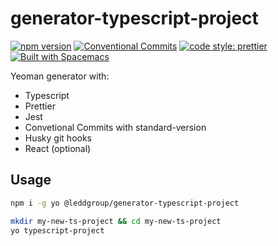 # generator-typescript-project

[![npm version](https://img.shields.io/npm/v/@leddgroup/generator-typescript-project.svg)](https://www.npmjs.com/package/@leddgroup/generator-typescript-project)
[![Conventional Commits](https://img.shields.io/badge/Conventional%20Commits-1.0.0-yellow.svg)](https://conventionalcommits.org)
[![code style: prettier](https://img.shields.io/badge/code_style-prettier-ff69b4.svg?style=flat-square)](https://github.com/prettier/prettier)
[![Built with Spacemacs](https://cdn.rawgit.com/syl20bnr/spacemacs/442d025779da2f62fc86c2082703697714db6514/assets/spacemacs-badge.svg)](http://spacemacs.org)

Yeoman generator with:

- Typescript
- Prettier
- Jest
- Convetional Commits with standard-version
- Husky git hooks
- React (optional)

## Usage

```sh
npm i -g yo @leddgroup/generator-typescript-project

mkdir my-new-ts-project && cd my-new-ts-project
yo typescript-project
```

